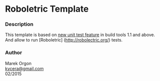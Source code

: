 # Roboletric Template

### Description
This template is based on [new unit test feature](http://tools.android.com/tech-docs/unit-testing-support) in build tools 1.1 and above. And allow to run [Roboletric]
(http://robolectric.org/) tests.

### Author
Marek Orgon<br/>
kycera@gmail.com<br/>
02/2015